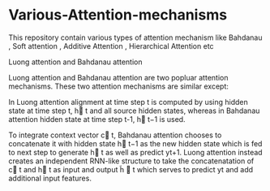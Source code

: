 # Various-Attention-mechanisms
This repository contain various types of attention mechanism like Bahdanau , Soft attention , Additive Attention , Hierarchical Attention etc


Luong attention and Bahdanau attention


Luong attention and Bahdanau attention are two popluar attention mechanisms. These two attention mechanisms are similar except:

In Luong attention alignment at time step t is computed by using hidden state at time step t, h⃗ t and all source hidden states, whereas in Bahdanau attention hidden state at time step t-1, h⃗ t−1 is used.

To integrate context vector c⃗ t, Bahdanau attention chooses to concatenate it with hidden state h⃗ t−1 as the new hidden state which is fed to next step to generate h⃗ t as well as predict yt+1. Luong attention instead creates an independent RNN-like structure to take the concatenatation of c⃗ t and h⃗ t as input and output h̃ ⃗ t which serves to predict yt and add additional input features.

